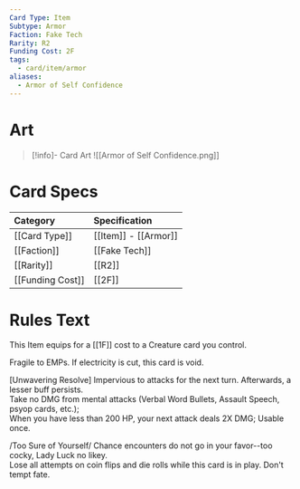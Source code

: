 ```yaml
---
Card Type: Item
Subtype: Armor
Faction: Fake Tech
Rarity: R2
Funding Cost: 2F
tags:
  - card/item/armor
aliases:
  - Armor of Self Confidence
---
```

# Art

> [!info]- Card Art
> ![[Armor of Self Confidence.png]]

# Card Specs

| Category | Specification| 
| :--- | :--- |
| [[Card Type]] | [[Item]] - [[Armor]] |  
| [[Faction]] | [[Fake Tech]] |  
| [[Rarity]] | [[R2]] |  
| [[Funding Cost]] | [[2F]] |  

# Rules Text  

This Item equips for a [[1F]] cost to a Creature card you control.  

Fragile to EMPs. If electricity is cut, this card is void.  

[Unwavering Resolve] Impervious to attacks for the next turn. Afterwards, a lesser buff persists.  
Take no DMG from mental attacks (Verbal Word Bullets, Assault Speech, psyop cards, etc.);  
When you have less than 200 HP, your next attack deals 2X DMG;
Usable once.  

/Too Sure of Yourself/ Chance encounters do not go in your favor--too cocky, Lady Luck no likey.  
Lose all attempts on coin flips and die rolls while this card is in play. Don't tempt fate.  


